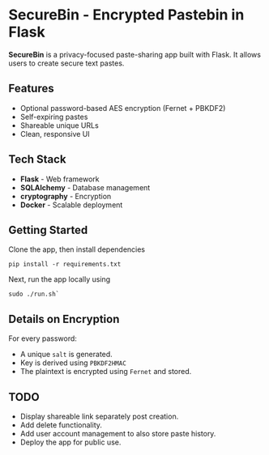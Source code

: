 # SecureBin - Encrypted Pastebin in Flask
**SecureBin** is a privacy-focused paste-sharing app built with Flask. It allows users to create secure text pastes.

## Features
- Optional password-based AES encryption (Fernet + PBKDF2)
- Self-expiring pastes
- Shareable unique URLs
- Clean, responsive UI

## Tech Stack
- **Flask** - Web framework
- **SQLAlchemy** - Database management
- **cryptography** - Encryption
- **Docker** - Scalable deployment

## Getting Started
Clone the app, then install dependencies
```
pip install -r requirements.txt
```
Next, run the app locally using
```
sudo ./run.sh`
```

## Details on Encryption
For every password:
- A unique `salt` is generated.
- Key is derived using `PBKDF2HMAC`
- The plaintext is encrypted using `Fernet` and stored.

## TODO
- Display shareable link separately post creation.
- Add delete functionality.
- Add user account management to also store paste history.
- Deploy the app for public use.
